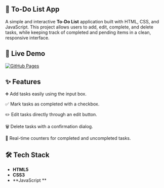 ## 📝 To-Do List App

A simple and interactive **To-Do List** application built with HTML, CSS, and JavaScript.
This project allows users to add, edit, complete, and delete tasks, while keeping track of completed and pending items in a clean, responsive interface.

## 🚀 Live Demo
[![GitHub Pages](https://img.shields.io/badge/View%20Live%20Demo-%2300C853?style=for-the-badge&logo=github&logoColor=white)](https://kojo-san.github.io/todoListApp/)

## ✨ Features
➕ Add tasks easily using the input box.

✅ Mark tasks as completed with a checkbox.

✏️ Edit tasks directly through an edit button.

🗑 Delete tasks with a confirmation dialog.

🔄 Real-time counters for completed and uncompleted tasks.


## 🛠️ Tech Stack
- **HTML5**
- **CSS3**
- **JavaScript **
